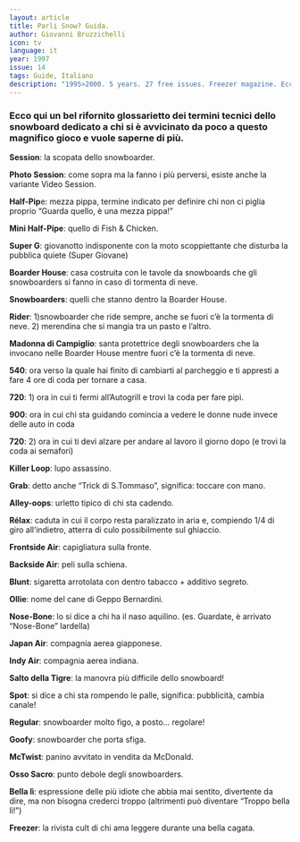 ```yaml
---
layout: article
title: Parli Snow? Guida.
author: Giovanni Bruzzichelli
icon: tv
language: it
year: 1997
issue: 14
tags: Guide, Italiano
description: "1995>2000. 5 years. 27 free issues. Freezer magazine. Ecco qui un bel rifornito glossarietto dei termini tecnici dello snowboard dedicato a chi si è avvicinato da poco a questo magnifico gioco e vuole saperne di più"
---
```


### Ecco qui un bel rifornito glossarietto dei termini tecnici dello snowboard dedicato a chi si è avvicinato da poco a questo magnifico gioco e vuole saperne di più.

**Session**: la scopata dello snowboarder.

**Photo Session**: come sopra ma la fanno i più perversi, esiste anche la variante Video Session.

**Half-Pip**e: mezza pippa, termine indicato per definire chi non ci piglia proprio “Guarda quello, è una mezza pippa!”

**Mini Half-Pipe**: quello di Fish & Chicken.

**Super G**: giovanotto indisponente con la moto scoppiettante che disturba la pubblica quiete (Super Giovane)

**Boarder House**: casa costruita con le tavole da snowboards che gli snowboarders si fanno in caso di tormenta di neve.

**Snowboarders**: quelli che stanno dentro la Boarder House.

**Rider**: 1)snowboarder che ride sempre, anche se fuori c’è la tormenta di neve. 2) merendina che si mangia tra un pasto e l’altro.

**Madonna di Campiglio**: santa protettrice degli snowboarders che la invocano nelle Boarder House mentre fuori c’è la tormenta di neve.

**540**: ora verso la quale hai finito di cambiarti al parcheggio e ti appresti a fare 4 ore di coda per tornare a casa.

**720**: 1) ora in cui ti fermi all’Autogrill e trovi la coda per fare pipì.

**900**: ora in cui chi sta guidando comincia a vedere le donne nude invece delle auto in coda

**720**: 2) ora in cui ti devi alzare per andare al lavoro il giorno dopo (e trovi la coda ai semafori)

**Killer Loop**: lupo assassino.

**Grab**: detto anche “Trick di S.Tommaso”, significa: toccare con mano.

**Alley-oops**: urletto tipico di chi sta cadendo.

**Rélax**: caduta in cui il corpo resta paralizzato in aria e, compiendo 1/4 di giro all’indietro, atterra di culo possibilmente sul ghiaccio.

**Frontside Air**: capigliatura sulla fronte.

**Backside Air**: peli sulla schiena.

**Blunt**: sigaretta arrotolata con dentro tabacco + additivo segreto.

**Ollie**: nome del cane di Geppo Bernardini.

**Nose-Bone**: lo si dice a chi ha il naso aquilino. (es. Guardate, è arrivato “Nose-Bone” Iardella)

**Japan Air**: compagnia aerea giapponese.

**Indy Air**: compagnia aerea indiana.

**Salto della Tigre**: la manovra più difficile dello snowboard!

**Spot**: si dice a chi sta rompendo le palle, significa: pubblicità, cambia canale!

**Regular**: snowboarder molto figo, a posto... regolare!

**Goofy**: snowboarder che porta sfiga.

**McTwist**: panino avvitato in vendita da McDonald.

**Osso Sacro**: punto debole degli snowboarders.

**Bella lì**: espressione delle più idiote che abbia mai sentito, divertente da dire, ma non bisogna crederci troppo (altrimenti può diventare “Troppo bella lì!”)

**Freezer**: la rivista cult di chi ama leggere durante una bella cagata.
